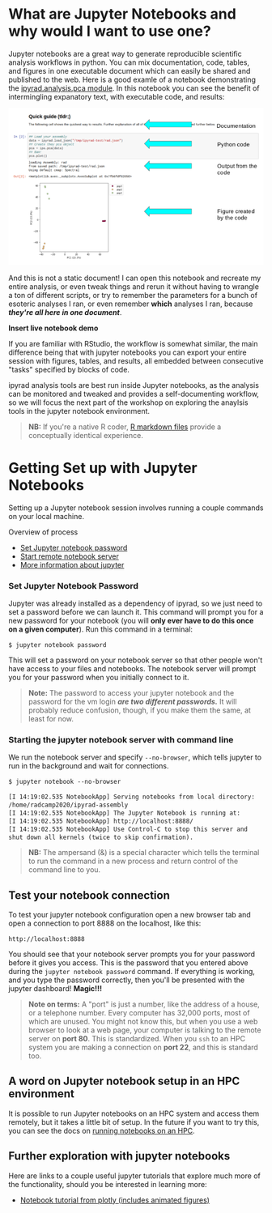 # What are Jupyter Notebooks and why would I want to use one?

Jupyter notebooks are a great way to generate reproducible 
scientific analysis workflows in python. You can mix documentation,
code, tables, and figures in one executable document which can easily
be shared and published to the web. Here is a good examle of a notebook
demonstrating the [ipyrad.analysis.pca module](https://nbviewer.jupyter.org/github/dereneaton/ipyrad/blob/master/tests/cookbook-PCA-pedicularis.ipynb). In this notebook you can see the benefit
of intermingling expanatory text, with executable code, and results:

![png](Jupyter_Notebook_Setup_files/Jupyter_notebook_example_page.png)

And this is not a static document! I can open this notebook and
recreate my entire analysis, or even tweak things and rerun it
without having to wrangle a ton of different scripts, or try to 
remember the parameters for a bunch of esoteric analyses I ran, or
even remember **which** analyses I ran, because ***they're all here
in one document***.

**Insert live notebook demo**

If you are familiar with RStudio, the workflow is somewhat similar, the main
difference being that with jupyter notebooks you can export your entire
session with figures, tables, and results, all embedded between consecutive
"tasks" specified by blocks of code.

ipyrad analysis tools are best run inside Jupyter notebooks, as the analysis can
be monitored and tweaked and provides a self-documenting workflow, so we will
focus the next part of the workshop on exploring the anaylsis tools in the
jupyter notebook environment.

> **NB:** If you're a native R coder, [R markdown files](https://rmarkdown.rstudio.com/)
provide a conceptually identical experience.

# Getting Set up with Jupyter Notebooks
Setting up a Jupyter notebook session involves running a couple commands on your
local machine.

Overview of process
* [Set Jupyter notebook password](#set-jupyter-notebook-password)
* [Start remote notebook server](#run-notebook-server)
* [More information about jupyter](#useful-jupyter-tricks/ideas)

### Set Jupyter Notebook Password
Jupyter was already installed as a dependency of ipyrad, so we just 
need to set a password before we can launch it. This command will prompt you
for a new password for your notebook (you will **only ever have to do this once
on a given computer**). Run this command in a terminal:
```
$ jupyter notebook password
```
This will set a password on your notebook server so that other people 
won't have access to your files and notebooks. The notebook server 
will prompt you for your password when you initially connect to it.

> **Note:** The password to access your jupyter notebook and the password for
the vm login ***are two different passwords.*** It will probably reduce
confusion, though, if you make them the same, at least for now.

### Starting the jupyter notebook server with command line
We run the notebook server and specify `--no-browser`, which tells jupyter to
run in the background and wait for connections. 
```
$ jupyter notebook --no-browser
```
```
[I 14:19:02.535 NotebookApp] Serving notebooks from local directory: /home/radcamp2020/ipyrad-assembly
[I 14:19:02.535 NotebookApp] The Jupyter Notebook is running at:
[I 14:19:02.535 NotebookApp] http://localhost:8888/
[I 14:19:02.535 NotebookApp] Use Control-C to stop this server and shut down all kernels (twice to skip confirmation).
```

>**NB:** The ampersand (&) is a special character which tells the terminal to
run the command in a new process and return control of the command line to you.

## Test your notebook connection
To test your jupyter notebook configuration open a new browser tab and open a
connection to port 8888 on the localhost, like this:
```
http://localhost:8888
```
You should see that your notebook server prompts you for your password before it
gives you access. This is the password that you entered above during the
`jupyter notebook password` command. If everything is working, and you type the
password correctly, then you'll be presented with the jupyter dashboard! **Magic!!!**

> **Note on terms:** A "port" is just a number, like the address of a house, or
a telephone number. Every computer has 32,000 ports, most of which are unused.
You might not know this, but when you use a web browser to look at a web page,
your computer is talking to the remote server on **port 80**. This is
standardized. When you `ssh` to an HPC system you are making a connection on
**port 22**, and this is standard too. 

## A word on Jupyter notebook setup in an HPC environment
It is possible to run Jupyter notebooks on an HPC system and access them
remotely, but it takes a little bit of setup. In the future if you want to try
this, you can see the docs on [running notebooks on an HPC](Jupyter_Notebook_HPC.md).

## Further exploration with jupyter notebooks
Here are links to a couple useful jupyter tutorials that explore much more of
the functionality, should you be interested in learning more:

* [Notebook tutorial from plotly (includes animated figures)](https://plot.ly/python/ipython-notebook-tutorial/)
